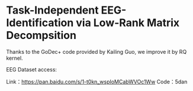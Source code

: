 # Task-Independent EEG-Identification via Low-Rank Matrix Decompsition
Thanks to the GoDec+ code provided by Kailing Guo, we improve it by RQ kernel.

EEG Dataset access:

Link：https://pan.baidu.com/s/1-t0kn_wspIoMCabWVOc1Ww 
Code：5dan
